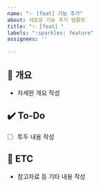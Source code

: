 ```yaml
---
name: "✨ [feat] 기능 추가"
about: 새로운 기능 추가 템플릿
title: "✨ [feat] "
labels: ":sparkles: feature"
assignees: ''

---
```


## 📝 개요
- 자세한 개요 작성

## ✔️ To-Do
- [ ] 투두 내용 작성

## 👀 ETC
- 참고자료 등 기타 내용 작성
